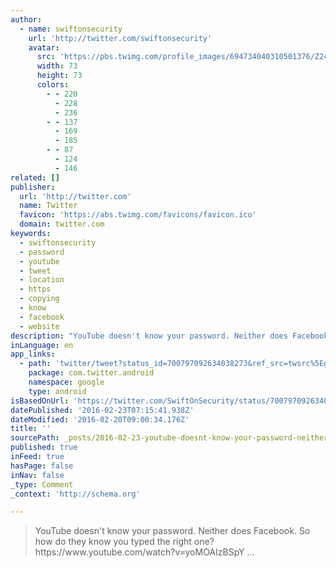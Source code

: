 ```yaml
---
author:
  - name: swiftonsecurity
    url: 'http://twitter.com/swiftonsecurity'
    avatar:
      src: 'https://pbs.twimg.com/profile_images/694734040310501376/Z24iJOqj_bigger.jpg'
      width: 73
      height: 73
      colors:
        - - 220
          - 228
          - 236
        - - 137
          - 169
          - 185
        - - 87
          - 124
          - 146
related: []
publisher:
  url: 'http://twitter.com'
  name: Twitter
  favicon: 'https://abs.twimg.com/favicons/favicon.ico'
  domain: twitter.com
keywords:
  - swiftonsecurity
  - password
  - youtube
  - tweet
  - location
  - https
  - copying
  - know
  - facebook
  - website
description: "YouTube doesn't know your password. Neither does Facebook. So how do they know you typed the right one? https://www.youtube.com/watch?v=yoMOAIzBSpY ..."
inLanguage: en
app_links:
  - path: 'twitter/tweet?status_id=700797092634038273&ref_src=twsrc%5Egoogle%7Ctwcamp%5Eandroidseo%7Ctwgr%5Estatus%7Ctwterm%5E700797092634038273'
    package: com.twitter.android
    namespace: google
    type: android
isBasedOnUrl: 'https://twitter.com/SwiftOnSecurity/status/700797092634038273'
datePublished: '2016-02-23T07:15:41.938Z'
dateModified: '2016-02-20T09:00:34.176Z'
title: ''
sourcePath: _posts/2016-02-23-youtube-doesnt-know-your-password-neither-does-facebook-s.md
published: true
inFeed: true
hasPage: false
inNav: false
_type: Comment
_context: 'http://schema.org'

---
```

> YouTube doesn't know your password&period; Neither does Facebook&period; So how do they know you typed the right one&quest; https&colon;&sol;&sol;www&period;youtube&period;com&sol;watch&quest;v&equals;yoMOAIzBSpY &period;&period;&period;